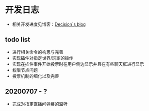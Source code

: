 # 开发日志

* 相关开发进度见博客：[Decision`s blog](https://decision01.cn/)

## todo list
* 进行相关命令的构思与完善
* 实现插件对指定世界/玩家的操作
* 实现在插件事件开始投票时在用户侧边显示并且在有些聊天框进行显示
* 权限节点问题
* 投票机制的细化以及完善

## 20200707 - ?
* 完成对指定直播间弹幕的监听